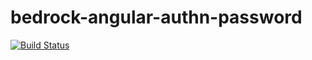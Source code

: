 # bedrock-angular-authn-password

[![Build Status](http://ci.digitalbazaar.com/buildStatus/icon?job=bedrock-angular-authn-password)](http://ci.digitalbazaar.com/job/bedrock-angular-authn-password)
